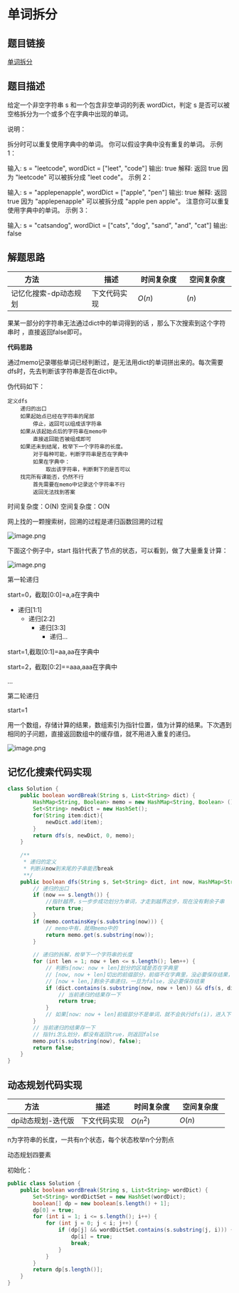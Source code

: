 
#  单词拆分

## 题目链接

[单词拆分](https://leetcode-cn.com/problems/word-break/)

## 题目描述

给定一个非空字符串 s 和一个包含非空单词的列表 wordDict，判定 s 是否可以被空格拆分为一个或多个在字典中出现的单词。

说明：

拆分时可以重复使用字典中的单词。
你可以假设字典中没有重复的单词。
示例 1：

输入: s = "leetcode", wordDict = ["leet", "code"]
输出: true
解释: 返回 true 因为 "leetcode" 可以被拆分成 "leet code"。
示例 2：

输入: s = "applepenapple", wordDict = ["apple", "pen"]
输出: true
解释: 返回 true 因为 "applepenapple" 可以被拆分成 "apple pen apple"。
     注意你可以重复使用字典中的单词。
示例 3：

输入: s = "catsandog", wordDict = ["cats", "dog", "sand", "and", "cat"]
输出: false



## 解题思路

| <div style="width:70pt">方法</div>  |描述 |<div style="width:70pt">时间复杂度</div> |<div style="width:70pt">空间复杂度</div>|
|---|---|---|---|
|  记忆化搜索-dp动态规划 | 下文代码实现  | $O(n)$|$(n)$|

果某一部分的字符串无法通过dict中的单词得到的话 ，那么下次搜索到这个字符串时 ，直接返回false即可。

**代码思路**

通过memo记录哪些单词已经判断过，是无法用dict的单词拼出来的。每次需要dfs时，先去判断该字符串是否在dict中。

伪代码如下：

```
定义dfs
	递归的出口
    如果起始点已经在字符串的尾部	
    	停止，返回可以组成该字符串
    如果从该起始点后的字符串在memo中
    	直接返回能否被组成即可
    如果还未到结尾，枚举下一个字符串的长度。
    	对于每种可能，判断字符串是否在字典中
        如果在字典中：
        	取出该字符串，判断剩下的是否可以
    找完所有课能否，仍然不行
    	首先需要在memo中记录这个字符串不行
        返回无法找到答案
```

时间复杂度：O(N)
空间复杂度：O(N

网上找的一颗搜索树，回溯的过程是递归函数回溯的过程

![image.png](http://cdn.yangchaofan.cn/typora/78fd09b2deabeae972809c2795ddb8be96720b8e62377cf01b7f70e7fb3dbf8c-image.png)

下面这个例子中，start 指针代表了节点的状态，可以看到，做了大量重复计算：

![image.png](https://cdn.yangchaofan.cn/typora5cba31457da78b75f3d593ef6f3c64c34e80db00c5e619f7e03affb1d6b829f0-image.png)

第一轮递归

start=0，截取[0:0]=a,a在字典中

- 递归[1:1]
  - 递归[2:2]
    - 递归[3:3]
      - 递归...

start=1,截取[0:1]=aa,aa在字典中

start=2，截取[0:2]==aaa,aaa在字典中



...

第二轮递归

start=1



用一个数组，存储计算的结果，数组索引为指针位置，值为计算的结果。下次遇到相同的子问题，直接返回数组中的缓存值，就不用进入重复的递归。

![image.png](https://cdn.yangchaofan.cn/typora2f0982c37f7681f16fe290f89df77660597b828a4038689b563f40eaa4958fa8-image.png)

## 记忆化搜索代码实现

```java
class Solution {
    public boolean wordBreak(String s, List<String> dict) {
        HashMap<String, Boolean> memo = new HashMap<String, Boolean> ();
        Set<String> newDict = new HashSet();
        for(String item:dict){
            newDict.add(item);
        }
        return dfs(s, newDict, 0, memo); 
    }
    
    /**
     * 递归的定义
     * 判断从now到末尾的子串能否break
     **/
    public boolean dfs(String s, Set<String> dict, int now, HashMap<String, Boolean> memo) {
        // 递归的出口
        if (now == s.length()) {
            //指针越界，s一步步成功划分为单词，才走到越界这步，现在没有剩余子串
            return true;
        }
        if (memo.containsKey(s.substring(now))) {
            // memo中有，就用memo中的
            return memo.get(s.substring(now));
        }
        
        // 递归的拆解，枚举下一个字符串的长度
        for (int len = 1; now + len <= s.length(); len++) {
            // 判断s[now: now + len]划分的区域是否在字典里
            // [now, now + len]切出的前缀部分，前缀不在字典里，没必要保存结果，也没必要继续递归
            // [now + len,]剩余子串递归，一旦为false，没必要保存结果
            if (dict.contains(s.substring(now, now + len)) && dfs(s, dict, now + len, memo)) {
                // 当前递归的结果存一下
                return true;
            }
            // 如果[now: now + len]前缀部分不是单词，就不会执行dfs(i)，进入下一轮迭代
        }
        // 当前递归的结果存一下
        // 指针i怎么划分，都没有返回true，则返回false
        memo.put(s.substring(now), false);
        return false;
    }
}

```

## 动态规划代码实现

| <div style="width:70pt">方法</div> | 描述         | <div style="width:70pt">时间复杂度</div> | <div style="width:70pt">空间复杂度</div> |
| ---------------------------------- | ------------ | ---------------------------------------- | ---------------------------------------- |
| dp动态规划-迭代版                  | 下文代码实现 | $O(n^2)$                                 | $O(n)$                                   |

n为字符串的长度，一共有n个状态，每个状态枚举n个分割点

动态规划四要素

初始化：

```java
public class Solution {
    public boolean wordBreak(String s, List<String> wordDict) {
        Set<String> wordDictSet = new HashSet(wordDict);
        boolean[] dp = new boolean[s.length() + 1];
        dp[0] = true;
        for (int i = 1; i <= s.length(); i++) {
            for (int j = 0; j < i; j++) {
                if (dp[j] && wordDictSet.contains(s.substring(j, i))) {
                    dp[i] = true;
                    break;
                }
            }
        }
        return dp[s.length()];
    }
}
```


